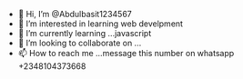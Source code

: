 - 👋 Hi, I’m @Abdulbasit1234567 
- 👀 I’m interested in learning web develpment
- 🌱 I’m currently learning ...javascript
- 💞️ I’m looking to collaborate on ...
- 📫 How to reach me ...message this number on whatsapp +2348104373668

<!---
Abdulbasit1234567/Abdulbasit1234567 is a ✨ special ✨ repository because its `README.md` (this file) appears on your GitHub profile.
You can click the Preview link to take a look at your changes.
--->
